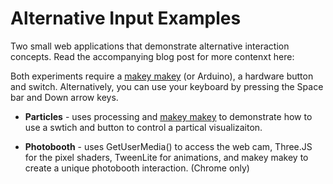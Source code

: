 Alternative Input Examples
=========

Two small web applications that demonstrate alternative interaction concepts. Read the accompanying blog post for more contenxt here: 

Both experiments require a [makey makey](http://www.makeymakey.com/) (or Arduino), a hardware button and switch. Alternatively, you can use your keyboard by pressing the Space bar and Down arrow keys. 

* **Particles** - uses processing and [makey makey](http://www.makeymakey.com/) to demonstrate how to use a swtich and button to control a partical visualizaiton. 

* **Photobooth** - uses GetUserMedia() to access the web cam, Three.JS for the pixel shaders, TweenLite for animations, and makey makey to create a unique photobooth interaction. (Chrome only)



